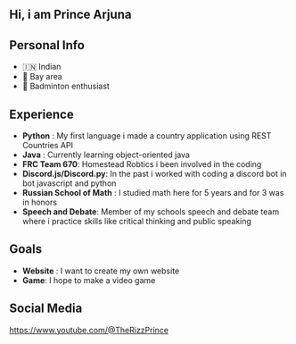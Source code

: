 ## Hi, i am Prince Arjuna

## Personal Info
-   🇮🇳 Indian
-   🌉 Bay area
-  🏸 Badminton enthusiast

## Experience
  - **Python** : My first language i made a country application using REST Countries API 
  - **Java** : Currently learning object-oriented java
  - **FRC Team 670**: Homestead Robtics i been involved in the coding
  - **Discord.js/Discord.py**: In the past i worked with coding a discord bot in bot javascript and python
  - **Russian School of Math** : I studied math here for 5 years and for 3 was in honors
  - **Speech and Debate**: Member of my schools speech and debate team where i practice skills like critical thinking and public speaking
## Goals
  - **Website** : I want to create my own website
  - **Game**: I hope to make a video game

## Social Media

https://www.youtube.com/@TheRizzPrince
    
  






  
  


<!--
**Prince-Arjuna/Prince-Arjuna** is a ✨ _special_ ✨ repository because its `README.md` (this file) appears on your GitHub profile.

Here are some ideas to get you started:

- 🔭 I’m currently working on ...
- 🌱 I’m currently learning ...
- 👯 I’m looking to collaborate on ...
- 🤔 I’m looking for help with ...
- 💬 Ask me about ...
- 📫 How to reach me: ...
- 😄 Pronouns: ...
- ⚡ Fun fact: ...
-->
